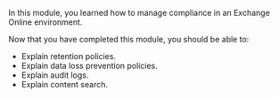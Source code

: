 In this module, you learned how to manage compliance in an Exchange Online environment.

Now that you have completed this module, you should be able to:

- Explain retention policies.
- Explain data loss prevention policies.
- Explain audit logs.
- Explain content search.
